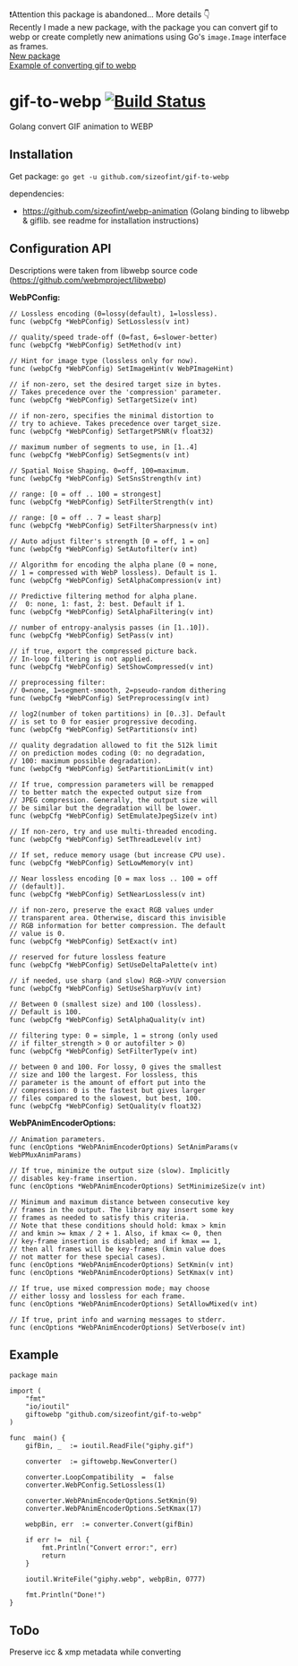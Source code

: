 ❗Attention this package is abandoned... More details 👇  
Recently I made a new package, with the package you can convert gif to webp or create completly new animations using Go's `image.Image` interface as frames.  
[New package](https://github.com/sizeofint/webpanimation)  
[Example of converting gif to webp](https://github.com/sizeofint/webpanimation/tree/master/examples/gif-to-webp)
# gif-to-webp [![Build Status](https://travis-ci.org/sizeofint/gif-to-webp.svg?branch=master)](https://travis-ci.org/sizeofint/gif-to-webp)

Golang convert GIF animation to WEBP


## Installation
Get package: ```go get -u github.com/sizeofint/gif-to-webp```

dependencies:
- https://github.com/sizeofint/webp-animation (Golang binding to libwebp & giflib. see readme for installation instructions)

## Configuration API
Descriptions were taken from libwebp source code (https://github.com/webmproject/libwebp)

**WebPConfig:**
```
// Lossless encoding (0=lossy(default), 1=lossless).
func (webpCfg *WebPConfig) SetLossless(v int)

// quality/speed trade-off (0=fast, 6=slower-better)
func (webpCfg *WebPConfig) SetMethod(v int)

// Hint for image type (lossless only for now).
func (webpCfg *WebPConfig) SetImageHint(v WebPImageHint)

// if non-zero, set the desired target size in bytes.
// Takes precedence over the 'compression' parameter.
func (webpCfg *WebPConfig) SetTargetSize(v int)

// if non-zero, specifies the minimal distortion to
// try to achieve. Takes precedence over target_size.
func (webpCfg *WebPConfig) SetTargetPSNR(v float32)

// maximum number of segments to use, in [1..4]
func (webpCfg *WebPConfig) SetSegments(v int)

// Spatial Noise Shaping. 0=off, 100=maximum.
func (webpCfg *WebPConfig) SetSnsStrength(v int)

// range: [0 = off .. 100 = strongest]
func (webpCfg *WebPConfig) SetFilterStrength(v int)

// range: [0 = off .. 7 = least sharp]
func (webpCfg *WebPConfig) SetFilterSharpness(v int)

// Auto adjust filter's strength [0 = off, 1 = on]
func (webpCfg *WebPConfig) SetAutofilter(v int)

// Algorithm for encoding the alpha plane (0 = none,
// 1 = compressed with WebP lossless). Default is 1.
func (webpCfg *WebPConfig) SetAlphaCompression(v int)

// Predictive filtering method for alpha plane.
//  0: none, 1: fast, 2: best. Default if 1.
func (webpCfg *WebPConfig) SetAlphaFiltering(v int)

// number of entropy-analysis passes (in [1..10]).
func (webpCfg *WebPConfig) SetPass(v int)

// if true, export the compressed picture back.
// In-loop filtering is not applied.
func (webpCfg *WebPConfig) SetShowCompressed(v int)

// preprocessing filter:
// 0=none, 1=segment-smooth, 2=pseudo-random dithering
func (webpCfg *WebPConfig) SetPreprocessing(v int)

// log2(number of token partitions) in [0..3]. Default
// is set to 0 for easier progressive decoding.
func (webpCfg *WebPConfig) SetPartitions(v int)

// quality degradation allowed to fit the 512k limit
// on prediction modes coding (0: no degradation,
// 100: maximum possible degradation).
func (webpCfg *WebPConfig) SetPartitionLimit(v int)

// If true, compression parameters will be remapped
// to better match the expected output size from
// JPEG compression. Generally, the output size will
// be similar but the degradation will be lower.
func (webpCfg *WebPConfig) SetEmulateJpegSize(v int)

// If non-zero, try and use multi-threaded encoding.
func (webpCfg *WebPConfig) SetThreadLevel(v int)

// If set, reduce memory usage (but increase CPU use).
func (webpCfg *WebPConfig) SetLowMemory(v int)

// Near lossless encoding [0 = max loss .. 100 = off
// (default)].
func (webpCfg *WebPConfig) SetNearLossless(v int)

// if non-zero, preserve the exact RGB values under
// transparent area. Otherwise, discard this invisible
// RGB information for better compression. The default
// value is 0.
func (webpCfg *WebPConfig) SetExact(v int)

// reserved for future lossless feature
func (webpCfg *WebPConfig) SetUseDeltaPalette(v int)

// if needed, use sharp (and slow) RGB->YUV conversion
func (webpCfg *WebPConfig) SetUseSharpYuv(v int)

// Between 0 (smallest size) and 100 (lossless).
// Default is 100.
func (webpCfg *WebPConfig) SetAlphaQuality(v int)

// filtering type: 0 = simple, 1 = strong (only used
// if filter_strength > 0 or autofilter > 0)
func (webpCfg *WebPConfig) SetFilterType(v int)

// between 0 and 100. For lossy, 0 gives the smallest
// size and 100 the largest. For lossless, this
// parameter is the amount of effort put into the
// compression: 0 is the fastest but gives larger
// files compared to the slowest, but best, 100.
func (webpCfg *WebPConfig) SetQuality(v float32)
```
**WebPAnimEncoderOptions:**
```
// Animation parameters.
func (encOptions *WebPAnimEncoderOptions) SetAnimParams(v WebPMuxAnimParams)

// If true, minimize the output size (slow). Implicitly
// disables key-frame insertion.
func (encOptions *WebPAnimEncoderOptions) SetMinimizeSize(v int)

// Minimum and maximum distance between consecutive key
// frames in the output. The library may insert some key
// frames as needed to satisfy this criteria.
// Note that these conditions should hold: kmax > kmin
// and kmin >= kmax / 2 + 1. Also, if kmax <= 0, then
// key-frame insertion is disabled; and if kmax == 1,
// then all frames will be key-frames (kmin value does
// not matter for these special cases).
func (encOptions *WebPAnimEncoderOptions) SetKmin(v int)
func (encOptions *WebPAnimEncoderOptions) SetKmax(v int)

// If true, use mixed compression mode; may choose
// either lossy and lossless for each frame.
func (encOptions *WebPAnimEncoderOptions) SetAllowMixed(v int)

// If true, print info and warning messages to stderr.
func (encOptions *WebPAnimEncoderOptions) SetVerbose(v int)
```
## Example
```
package main

import (
	"fmt"
	"io/ioutil"
	giftowebp "github.com/sizeofint/gif-to-webp"
)

func  main() {
	gifBin, _  := ioutil.ReadFile("giphy.gif")

	converter  := giftowebp.NewConverter()

	converter.LoopCompatibility  =  false
	converter.WebPConfig.SetLossless(1)

	converter.WebPAnimEncoderOptions.SetKmin(9)
	converter.WebPAnimEncoderOptions.SetKmax(17)

	webpBin, err  := converter.Convert(gifBin)

	if err !=  nil {
		fmt.Println("Convert error:", err)
		return
	}

	ioutil.WriteFile("giphy.webp", webpBin, 0777)

	fmt.Println("Done!")
}
```

## ToDo
Preserve icc & xmp metadata while converting 
